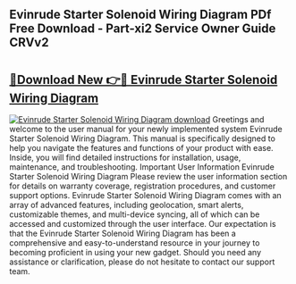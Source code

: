 ## Evinrude Starter Solenoid Wiring Diagram PDf Free Download - Part-xi2 Service Owner Guide CRVv2

# <h2><a href="http://dfnx77.blite.top/?on=Evinrude+Starter+Solenoid+Wiring+Diagram">🔗Download New 👉🔴 Evinrude Starter Solenoid Wiring Diagram</a></h2>

[![Evinrude Starter Solenoid Wiring Diagram download](https://i.imgur.com/lujVjoI.png)](http://dfnx77.blite.top/?on=Evinrude+Starter+Solenoid+Wiring+Diagram)
Greetings and welcome to the user manual for your newly implemented system Evinrude Starter Solenoid Wiring Diagram. This manual is specifically designed to help you navigate the features and functions of your product with ease. Inside, you will find detailed instructions for installation, usage, maintenance, and troubleshooting. Important User Information Evinrude Starter Solenoid Wiring Diagram Please review the user information section for details on warranty coverage, registration procedures, and customer support options. Evinrude Starter Solenoid Wiring Diagram comes with an array of advanced features, including geolocation, smart alerts, customizable themes, and multi-device syncing, all of which can be accessed and customized through the user interface. Our expectation is that the Evinrude Starter Solenoid Wiring Diagram has been a comprehensive and easy-to-understand resource in your journey to becoming proficient in using your new gadget. Should you need any assistance or clarification, please do not hesitate to contact our support team.
